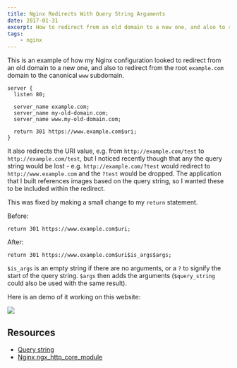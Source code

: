 ```yaml
---
title: Nginx Redirects With Query String Arguments
date: 2017-01-31
excerpt: How to redirect from an old domain to a new one, and also to redirect from the root example.com domain to the canonical www subdomain.
tags:
    - nginx
---
```


This is an example of how my Nginx configuration looked to redirect from an old
domain to a new one, and also to redirect from the root `example.com` domain to
the canonical `www` subdomain.

```language-nginx
server {
  listen 80;

  server_name example.com;
  server_name my-old-domain.com;
  server_name www.my-old-domain.com;

  return 301 https://www.example.com$uri;
}
```

It also redirects the URI value, e.g. from `http://example.com/test` to
`http://example.com/test`, but I noticed recently though that any the query
string would be lost - e.g. `http://example.com/?test` would redirect to
`http://www.example.com` and the `?test` would be dropped. The application that
I built references images based on the query string, so I wanted these to be
included within the redirect.

This was fixed by making a small change to my `return` statement.

Before:

```language-nginx
return 301 https://www.example.com$uri;
```

After:

```language-nginx
return 301 https://www.example.com$uri$is_args$args;
```

`$is_args` is an empty string if there are no arguments, or a `?` to signify the
start of the query string. `$args` then adds the arguments (`$query_string`
could also be used with the same result).

Here is an demo of it working on this website:

![](/images/blog/nginx-redirect-with-args.gif)

## Resources

- [Query string](https://en.wikipedia.org/wiki/Query_string)
- [Nginx ngx_http_core_module](http://nginx.org/en/docs/http/ngx_http_core_module.html)
